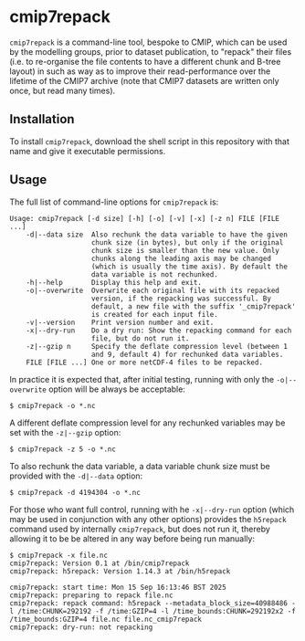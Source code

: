 # cmip7repack

`cmip7repack` is a command-line tool, bespoke to CMIP, which can be used by the modelling groups, prior to dataset publication, to "repack" their files (i.e. to re-organise the file contents to have a different chunk and B-tree layout) in such as way as to improve their read-performance over the lifetime of the CMIP7 archive (note that CMIP7 datasets are written only once, but read many times).

## Installation

To install `cmip7repack`, download the shell script in this repository with that name and give it executable permissions. 

## Usage

The full list of command-line options for `cmip7repack` is:

```
Usage: cmip7repack [-d size] [-h] [-o] [-v] [-x] [-z n] FILE [FILE ...]
    -d|--data size  Also rechunk the data variable to have the given
                    chunk size (in bytes), but only if the original
                    chunk size is smaller than the new value. Only
                    chunks along the leading axis may be changed
                    (which is usually the time axis). By default the
                    data variable is not rechunked.
    -h|--help       Display this help and exit.
    -o|--overwrite  Overwrite each original file with its repacked
                    version, if the repacking was successful. By
                    default, a new file with the suffix '_cmip7repack'
                    is created for each input file.
    -v|--version    Print version number and exit.
    -x|--dry-run    Do a dry run: Show the repacking command for each
                    file, but do not run it.
    -z|--gzip n     Specify the deflate compression level (between 1
                    and 9, default 4) for rechunked data variables.
    FILE [FILE ...] One or more netCDF-4 files to be repacked.
```

In practice it is expected that, after initial testing, running with only the `-o|--overwrite` option will be always be acceptable:

```
$ cmip7repack -o *.nc
```

A different deflate compression level for any rechunked variables may be set with the `-z|--gzip` option:

```
$ cmip7repack -z 5 -o *.nc
```

To also rechunk the data variable, a data variable chunk size must be provided with the `-d|--data` option:

```
$ cmip7repack -d 4194304 -o *.nc
```

For those who want full control, running with he `-x|--dry-run` option (which may be used in conjunction with any other options) provides the `h5repack` command used by internally `cmip7repack`, but does not run it, thereby allowing it to be be altered in any way before being run manually:

```
$ cmip7repack -x file.nc
cmip7repack: Version 0.1 at /bin/cmip7repack
cmip7repack: h5repack: Version 1.14.3 at /bin/h5repack

cmip7repack: start time: Mon 15 Sep 16:13:46 BST 2025
cmip7repack: preparing to repack file.nc
cmip7repack: repack command: h5repack --metadata_block_size=40988486 -l /time:CHUNK=292192 -f /time:GZIP=4 -l /time_bounds:CHUNK=292192x2 -f /time_bounds:GZIP=4 file.nc file.nc_cmip7repack
cmip7repack: dry-run: not repacking
```